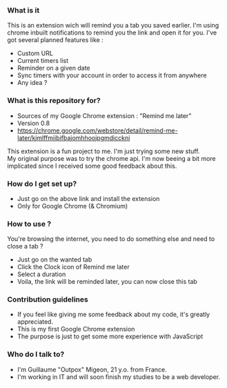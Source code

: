 ### What is it ###
This is an extension wich will remind you a tab you saved earlier. I'm using chrome inbuilt notifications
to remind you the link and open it for you. I've got several planned features like :

* Custom URL
* Current timers list
* Reminder on a given date
* Sync timers with your account in order to access it from anywhere
* Any idea ?

### What is this repository for? ###

* Sources of my Google Chrome extension : "Remind me later"
* Version 0.8
* https://chrome.google.com/webstore/detail/remind-me-later/kjmlffmiibifbajomhhoojpgmdiccknj

This extension is a fun project to me. I'm just trying some new stuff.  
My original purpose was to try the chrome api. I'm now beeing a bit more implicated since I received
some good feedback about this.

### How do I get set up? ###

* Just go on the above link and install the extension
* Only for Google Chrome (& Chromium)

### How to use ? ###

You're browsing the internet, you need to do something else and need to close a tab ?  

* Just go on the wanted tab
* Click the Clock icon of Remind me later
* Select a duration
* Voila, the link will be reminded later, you can now close this tab

### Contribution guidelines ###

* If you feel like giving me some feedback about my code, it's greatly appreciated. 
* This is my first Google Chrome extension
* The purpose is just to get some more experience with JavaScript

### Who do I talk to? ###

* I'm Guillaume "Outpox" Migeon, 21 y.o. from France.
* I'm working in IT and will soon finish my studies to be a web developer.